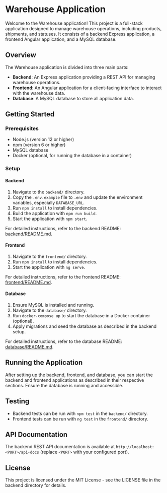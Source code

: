 # Warehouse Application

Welcome to the Warehouse application! This project is a full-stack application designed to manage warehouse operations, including products, shipments, and statuses. It consists of a backend Express application, a frontend Angular application, and a MySQL database.

## Overview

The Warehouse application is divided into three main parts:

- **Backend**: An Express application providing a REST API for managing warehouse operations.
- **Frontend**: An Angular application for a client-facing interface to interact with the warehouse data.
- **Database**: A MySQL database to store all application data.

## Getting Started

### Prerequisites

- Node.js (version 12 or higher)
- npm (version 6 or higher)
- MySQL database
- Docker (optional, for running the database in a container)

### Setup

#### Backend

1. Navigate to the `backend/` directory.
2. Copy the `.env.example` file to `.env` and update the environment variables, especially `DATABASE_URL`.
3. Run `npm install` to install dependencies.
4. Build the application with `npm run build`.
5. Start the application with `npm start`.

For detailed instructions, refer to the backend README: [backend/README.md](backend/README.md).

#### Frontend

1. Navigate to the `frontend/` directory.
2. Run `npm install` to install dependencies.
3. Start the application with `ng serve`.

For detailed instructions, refer to the frontend README: [frontend/README.md](frontend/README.md).

#### Database

1. Ensure MySQL is installed and running.
2. Navigate to the `database/` directory.
3. Run `docker-compose up` to start the database in a Docker container (optional).
4. Apply migrations and seed the database as described in the backend setup.

For detailed instructions, refer to the database README: [database/README.md](database/README.md).

## Running the Application

After setting up the backend, frontend, and database, you can start the backend and frontend applications as described in their respective sections. Ensure the database is running and accessible.

## Testing

- Backend tests can be run with `npm test` in the `backend/` directory.
- Frontend tests can be run with `ng test` in the `frontend/` directory.

## API Documentation

The backend REST API documentation is available at `http://localhost:<PORT>/api-docs` (replace `<PORT>` with your configured port).

## License

This project is licensed under the MIT License - see the LICENSE file in the backend directory for details.